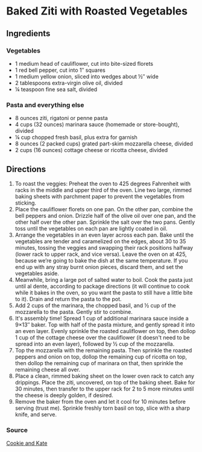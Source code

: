 # Baked Ziti with Roasted Vegetables

## Ingredients

### Vegetables

- 1 medium head of cauliflower, cut into bite-sized florets
- 1 red bell pepper, cut into 1″ squares
- 1 medium yellow onion, sliced into wedges about ½″ wide
- 2 tablespoons extra-virgin olive oil, divided
- ¼ teaspoon fine sea salt, divided

### Pasta and everything else

- 8 ounces ziti, rigatoni or penne pasta
- 4 cups (32 ounces) marinara sauce (homemade or store-bought), divided
- ¼ cup chopped fresh basil, plus extra for garnish
- 8 ounces (2 packed cups) grated part-skim mozzarella cheese, divided
- 2 cups (16 ounces) cottage cheese or ricotta cheese, divided

## Directions

1. To  roast the veggies: Preheat the oven to 425 degrees Fahrenheit with
   racks in the middle and upper third of the oven. Line two large, rimmed
   baking sheets with parchment paper to prevent the vegetables from  sticking.
1. Place the cauliflower florets on one pan.  On the other pan, combine the
   bell peppers and onion. Drizzle half of  the olive oil over one pan, and the
   other half over the other pan.  Sprinkle the salt over the two pans. Gently
   toss until the vegetables on  each pan are lightly coated in oil.
1. Arrange the  vegetables in an even layer across each pan. Bake until the
   vegetables  are tender and caramelized on the edges, about 30 to 35 minutes,
   tossing  the veggies and swapping their rack positions halfway (lower rack
   to  upper rack, and vice versa). Leave the oven on at 425, because we’re
   going to bake the dish at the same temperature. If you end up with any
   stray burnt onion pieces, discard them, and set the vegetables aside.
1. Meanwhile,  bring a large pot of salted water to boil. Cook the pasta just
   until al dente, according to package directions (it will continue to cook
   while  it bakes in the oven, so you want the pasta to still have a little
   bite  to it). Drain and return the pasta to the pot.
1. Add 2 cups of the marinara, the chopped basil, and ½ cup of the mozzarella
   to the pasta. Gently stir to combine.
1. It's  assembly time! Spread 1 cup of additional marinara sauce inside a
   9×13″  baker. Top with half of the pasta mixture, and gently spread it into
   an  even layer. Evenly sprinkle the roasted cauliflower on top, then dollop
   1 cup of the cottage cheese over the cauliflower (it doesn't need to be
   spread into an even layer), followed by ½ cup of the mozzarella.
1. Top  the mozzarella with the remaining pasta. Then sprinkle the roasted
   peppers and onion on top, dollop the remaining cup of ricotta on top,  then
   dollop the remaining cup of marinara on that, then sprinkle the  remaining
   cheese all over.
1. Place a clean, rimmed baking  sheet on the lower oven rack to catch any
   drippings. Place the ziti,  uncovered, on top of the baking sheet. Bake for
   30 minutes, then  transfer to the upper rack for 2 to 5 more minutes until
   the cheese is  deeply golden, if desired.
1. Remove the baker from the  oven and let it cool for 10 minutes before
   serving (trust me). Sprinkle  freshly torn basil on top, slice with a sharp
   knife, and serve.

### Source

[Cookie and Kate](https://cookieandkate.com/baked-ziti-recipe-with-roasted-vegetables/)
